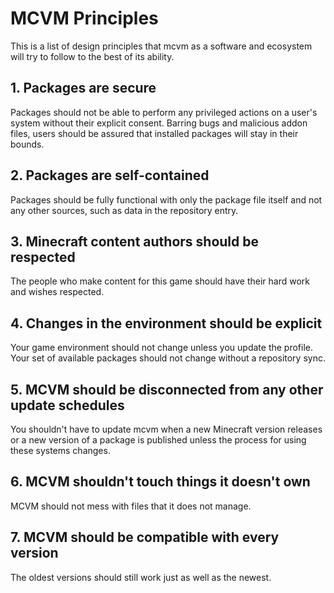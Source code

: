 # MCVM Principles
This is a list of design principles that mcvm as a software and ecosystem will try to follow to the best of its ability.

## 1. Packages are secure
Packages should not be able to perform any privileged actions on a user's system without their explicit consent. Barring bugs and malicious addon files, users should be assured that installed packages will stay in their bounds.

## 2. Packages are self-contained
Packages should be fully functional with only the package file itself and not any other sources, such as data in the repository entry.

## 3. Minecraft content authors should be respected
The people who make content for this game should have their hard work and wishes respected.

## 4. Changes in the environment should be explicit
Your game environment should not change unless you update the profile. Your set of available packages should not change without a repository sync.

## 5. MCVM should be disconnected from any other update schedules
You shouldn't have to update mcvm when a new Minecraft version releases or a new version of a package is published unless the process for using these systems changes.

## 6. MCVM shouldn't touch things it doesn't own
MCVM should not mess with files that it does not manage.

## 7. MCVM should be compatible with every version
The oldest versions should still work just as well as the newest.
